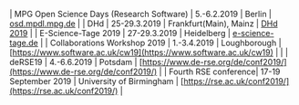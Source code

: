 | MPG Open Science Days (Research Software) | 5.-6.2.2019 | Berlin | [osd.mpdl.mpg.de](http://osd.mpdl.mpg.de) |
| DHd | 25-29.3.2019 | Frankfurt(Main), Mainz | [DHd 2019](http://dhd2019.org) |
| E-Science-Tage 2019 | 27-29.3.2019 | Heidelberg | [e-science-tage.de](https://e-science-tage.de) |
| Collaborations Workshop 2019 | 1.-3.4.2019 | Loughborough | [https://www.software.ac.uk/cw19](https://www.software.ac.uk/cw19) | |
| deRSE19 | 4.-6.6.2019 | Potsdam | [https://www.de-rse.org/de/conf2019/](https://www.de-rse.org/de/conf2019/) |
| Fourth RSE conference| 17-19 September 2019 | University of Birmingham | [https://rse.ac.uk/conf2019/](https://rse.ac.uk/conf2019/) |